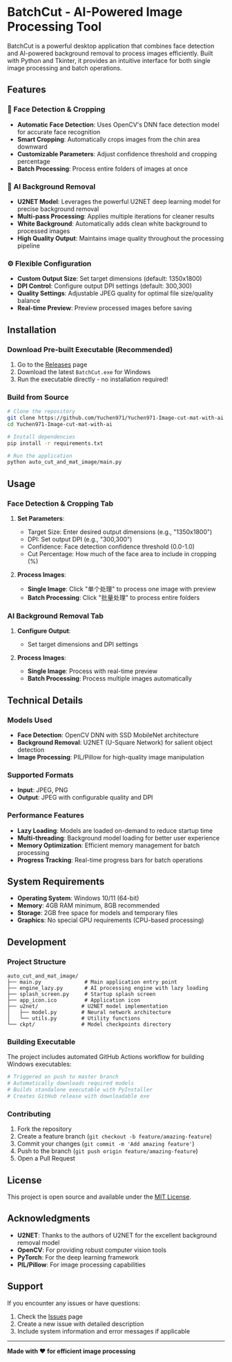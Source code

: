 # BatchCut - AI-Powered Image Processing Tool

BatchCut is a powerful desktop application that combines face detection and AI-powered background removal to process images efficiently. Built with Python and Tkinter, it provides an intuitive interface for both single image processing and batch operations.

## Features

### 🎯 Face Detection & Cropping
- **Automatic Face Detection**: Uses OpenCV's DNN face detection model for accurate face recognition
- **Smart Cropping**: Automatically crops images from the chin area downward
- **Customizable Parameters**: Adjust confidence threshold and cropping percentage
- **Batch Processing**: Process entire folders of images at once

### 🤖 AI Background Removal
- **U2NET Model**: Leverages the powerful U2NET deep learning model for precise background removal
- **Multi-pass Processing**: Applies multiple iterations for cleaner results
- **White Background**: Automatically adds clean white background to processed images
- **High Quality Output**: Maintains image quality throughout the processing pipeline

### ⚙️ Flexible Configuration
- **Custom Output Size**: Set target dimensions (default: 1350x1800)
- **DPI Control**: Configure output DPI settings (default: 300,300)
- **Quality Settings**: Adjustable JPEG quality for optimal file size/quality balance
- **Real-time Preview**: Preview processed images before saving

## Installation

### Download Pre-built Executable (Recommended)
1. Go to the [Releases](https://github.com/Yuchen971/Yuchen971-Image-cut-mat-with-ai/releases) page
2. Download the latest `BatchCut.exe` for Windows
3. Run the executable directly - no installation required!

### Build from Source
```bash
# Clone the repository
git clone https://github.com/Yuchen971/Yuchen971-Image-cut-mat-with-ai.git
cd Yuchen971-Image-cut-mat-with-ai

# Install dependencies
pip install -r requirements.txt

# Run the application
python auto_cut_and_mat_image/main.py
```

## Usage

### Face Detection & Cropping Tab
1. **Set Parameters**:
   - Target Size: Enter desired output dimensions (e.g., "1350x1800")
   - DPI: Set output DPI (e.g., "300,300")
   - Confidence: Face detection confidence threshold (0.0-1.0)
   - Cut Percentage: How much of the face area to include in cropping (%)

2. **Process Images**:
   - **Single Image**: Click "单个处理" to process one image with preview
   - **Batch Processing**: Click "批量处理" to process entire folders

### AI Background Removal Tab
1. **Configure Output**:
   - Set target dimensions and DPI settings
   
2. **Process Images**:
   - **Single Image**: Process with real-time preview
   - **Batch Processing**: Process multiple images automatically

## Technical Details

### Models Used
- **Face Detection**: OpenCV DNN with SSD MobileNet architecture
- **Background Removal**: U2NET (U-Square Network) for salient object detection
- **Image Processing**: PIL/Pillow for high-quality image manipulation

### Supported Formats
- **Input**: JPEG, PNG
- **Output**: JPEG with configurable quality and DPI

### Performance Features
- **Lazy Loading**: Models are loaded on-demand to reduce startup time
- **Multi-threading**: Background model loading for better user experience
- **Memory Optimization**: Efficient memory management for batch processing
- **Progress Tracking**: Real-time progress bars for batch operations

## System Requirements

- **Operating System**: Windows 10/11 (64-bit)
- **Memory**: 4GB RAM minimum, 8GB recommended
- **Storage**: 2GB free space for models and temporary files
- **Graphics**: No special GPU requirements (CPU-based processing)

## Development

### Project Structure
```
auto_cut_and_mat_image/
├── main.py              # Main application entry point
├── engine_lazy.py       # AI processing engine with lazy loading
├── splash_screen.py     # Startup splash screen
├── app_icon.ico         # Application icon
├── u2net/              # U2NET model implementation
│   ├── model.py        # Neural network architecture
│   └── utils.py        # Utility functions
└── ckpt/               # Model checkpoints directory
```

### Building Executable
The project includes automated GitHub Actions workflow for building Windows executables:

```yaml
# Triggered on push to master branch
# Automatically downloads required models
# Builds standalone executable with PyInstaller
# Creates GitHub release with downloadable exe
```

### Contributing
1. Fork the repository
2. Create a feature branch (`git checkout -b feature/amazing-feature`)
3. Commit your changes (`git commit -m 'Add amazing feature'`)
4. Push to the branch (`git push origin feature/amazing-feature`)
5. Open a Pull Request

## License

This project is open source and available under the [MIT License](LICENSE).

## Acknowledgments

- **U2NET**: Thanks to the authors of U2NET for the excellent background removal model
- **OpenCV**: For providing robust computer vision tools
- **PyTorch**: For the deep learning framework
- **PIL/Pillow**: For image processing capabilities

## Support

If you encounter any issues or have questions:
1. Check the [Issues](https://github.com/Yuchen971/Yuchen971-Image-cut-mat-with-ai/issues) page
2. Create a new issue with detailed description
3. Include system information and error messages if applicable

---

**Made with ❤️ for efficient image processing**

